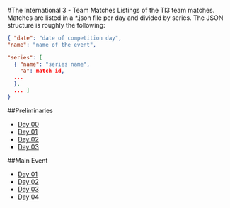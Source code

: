 #The International 3 - Team Matches
Listings of the TI3 team matches. Matches are listed in a *.json file per day and divided by series.
The JSON structure is roughly the following:
```json
{ "date": "date of competition day",
"name": "name of the event",

"series": [ 
  { "name": "series name",
	"a": match id,
  ...
  },
  ... ]
}
```

##Preliminaries
* [Day 00](prelims_day_00.json)
* [Day 01](prelims_day_01.json)
* [Day 02](prelims_day_02.json)
* [Day 03](prelims_day_03.json)

##Main Event
* [Day 01](main_event_day_01.json)
* [Day 02](main_event_day_02.json)
* [Day 03](main_event_day_03.json)
* [Day 04](main_event_day_04.json)
